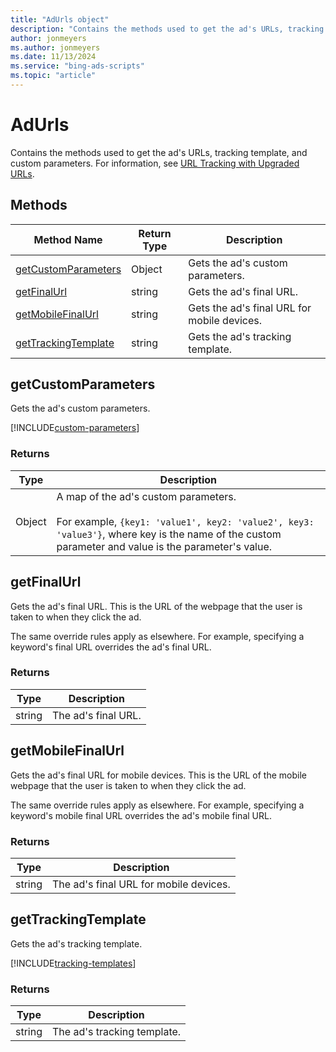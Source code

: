 ```yaml
---
title: "AdUrls object"
description: "Contains the methods used to get the ad's URLs, tracking template, and custom parameters."
author: jonmeyers
ms.author: jonmeyers
ms.date: 11/13/2024
ms.service: "bing-ads-scripts"
ms.topic: "article"
---
```


# AdUrls

Contains the methods used to get the ad's URLs, tracking template, and custom parameters. For information, see [URL Tracking with Upgraded URLs](/advertising/guides/url-tracking-upgraded-urls).

## Methods
|Method Name|Return Type|Description|
|-|-|-
[getCustomParameters](#getcustomparameters)|Object|Gets the ad's custom parameters.
[getFinalUrl](#getfinalurl)|string|Gets the ad's final URL.
[getMobileFinalUrl](#getmobilefinalurl)|string|Gets the ad's final URL for mobile devices.
[getTrackingTemplate](#gettrackingtemplate)|string|Gets the ad's tracking template.


## <a name="getcustomparameters"></a>getCustomParameters
Gets the ad's custom parameters. 

[!INCLUDE[custom-parameters](../includes/custom-parameters.md)]

### Returns
|Type|Description|
|-|-
Object|A map of the ad's custom parameters.<br /><br />For example, `{key1: 'value1', key2: 'value2', key3: 'value3'}`, where key is the name of the custom parameter and value is the parameter's value.


## <a name="getfinalurl"></a>getFinalUrl
Gets the ad's final URL. This is the URL of the webpage that the user is taken to when they click the ad. 

The same override rules apply as elsewhere. For example, specifying a keyword's final URL overrides the ad's final URL.

### Returns
|Type|Description|
|-|-
string|The ad's final URL.


## <a name="getmobilefinalurl"></a>getMobileFinalUrl
Gets the ad's final URL for mobile devices. This is the URL of the mobile webpage that the user is taken to when they click the ad. 

The same override rules apply as elsewhere. For example, specifying a keyword's mobile final URL overrides the ad's mobile final URL.

### Returns
|Type|Description|
|-|-
string|The ad's final URL for mobile devices.


## <a name="gettrackingtemplate"></a>getTrackingTemplate
Gets the ad's tracking template. 

[!INCLUDE[tracking-templates](../includes/tracking-templates.md)]

### Returns
|Type|Description|
|-|-
string|The ad's tracking template.
